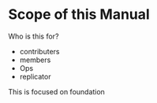 # Scope of this Manual

Who is this for?
* contributers
* members
* Ops
* replicator




This is focused on foundation